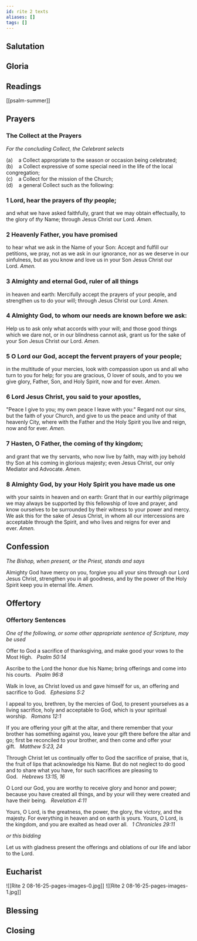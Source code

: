 ```yaml
---
id: rite 2 texts
aliases: []
tags: []
---
```


## Salutation
## Gloria

## Readings

[[psalm-summer]]
## Prayers
### The Collect at the Prayers

*For the concluding Collect, the Celebrant selects*  
  
(a)    a Collect appropriate to the season or occasion being celebrated;  
(b)    a Collect expressive of some special need in the life of the local congregation;  
(c)    a Collect for the mission of the Church;  
(d)    a general Collect such as the following:

### 1 Lord, hear the prayers of _thy_ people; 
and what we have  asked faithfully, grant that we may obtain effectually, to the  glory of _thy_ Name; through Jesus Christ our Lord. _Amen._

### 2 Heavenly Father, you have promised 
to hear what we ask in  the Name of your Son: Accept and fulfill our petitions, we  pray, not as we ask in our ignorance, nor as we deserve in our  sinfulness, but as you know and love us in your Son Jesus  Christ our Lord. _Amen._

### 3 Almighty and eternal God, ruler of all things 
in heaven and  earth: Mercifully accept the prayers of your people, and  strengthen us to do your will; through Jesus Christ our Lord.  _Amen._

### 4 Almighty God, to whom our needs are known before we ask:  
Help us to ask only what accords with your will; and those good things which we dare not, or in our blindness cannot  ask, grant us for the sake of your Son Jesus Christ our Lord.  _Amen._

### 5 O Lord our God, accept the fervent prayers of your people; 
in  the multitude of your mercies, look with compassion upon us  and all who turn to you for help; for you are gracious, O  lover of souls, and to you we give glory, Father, Son, and  Holy Spirit, now and for ever. _Amen._

### 6 Lord Jesus Christ, you said to your apostles, 
"Peace I give to  you; my own peace I leave with you:" Regard not our sins,  but the faith of your Church, and give to us the peace and  unity of that heavenly City, where with the Father and the  Holy Spirit you live and reign, now and for ever. _Amen._

### 7 Hasten, O Father, the coming of thy kingdom; 
and grant that  we thy servants, who now live by faith, may with joy behold  thy Son at his coming in glorious majesty; even Jesus Christ,  our only Mediator and Advocate. _Amen._

### 8 Almighty God, by your Holy Spirit you have made us one  
with your saints in heaven and on earth: Grant that in our  earthly pilgrimage we may always be supported by this  fellowship of love and prayer, and know ourselves to be  surrounded by their witness to your power and mercy. We  ask this for the sake of Jesus Christ, in whom all our  intercessions are acceptable through the Spirit, and who lives  and reigns for ever and ever. _Amen._
## Confession
*The Bishop, when present, or the Priest, stands and says*

Almighty God have mercy on you, forgive you all your sins  through our Lord Jesus Christ, strengthen you in all  goodness, and by the power of the Holy Spirit keep you in  eternal life. _Amen._
## Offertory
### Offertory Sentences

*One of the following, or some other appropriate sentence of Scripture, may be used*

Offer to God a sacrifice of thanksgiving, and make good  your vows to the Most High.   _Psalm 50:14_

Ascribe to the Lord the honor due his Name; bring  offerings and come into his courts.   _Psalm 96:8_

Walk in love, as Christ loved us and gave himself for us, an  offering and sacrifice to God.   _Ephesians 5:2_

I appeal to you, brethren, by the mercies of God, to present  yourselves as a living sacrifice, holy and acceptable to God,  which is your spiritual worship.   _Romans 12:1_

If you are offering your gift at the altar, and there remember  that your brother has something against you, leave your gift  there before the altar and go; first be reconciled to your  brother, and then come and offer your gift.   _Matthew 5:23, 24_

Through Christ let us continually offer to God the sacrifice of  praise, that is, the fruit of lips that acknowledge his Name. But do not neglect to do good and to share what you have,  for such sacrifices are pleasing to God.   _Hebrews 13:15, 16_

O Lord our God, you are worthy to receive glory and honor  and power; because you have created all things, and by your  will they were created and have their being.   _Revelation 4:11_

Yours, O Lord, is the greatness, the power, the glory, the  victory, and the majesty. For everything in heaven and on  earth is yours. Yours, O Lord, is the kingdom, and you are  exalted as head over all.   _1 Chronicles 29:11_

*or this bidding*

Let us with gladness present the offerings and oblations of our life and  labor to the Lord.

## Eucharist

![[Rite 2  08-16-25-pages-images-0.jpg]]
![[Rite 2  08-16-25-pages-images-1.jpg]]
## Blessing
## Closing
